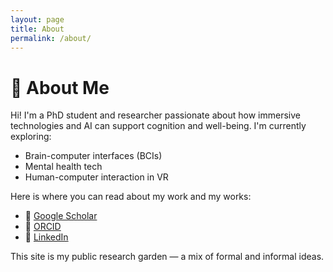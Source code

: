 ```yaml
---
layout: page
title: About
permalink: /about/
---
```


# 🙋 About Me

Hi! I'm a PhD student and researcher passionate about how immersive technologies and AI can support cognition and well-being. I'm currently exploring:

- Brain-computer interfaces (BCIs)
- Mental health tech
- Human-computer interaction in VR

Here is where you can read about my work and my works:
- 🔎 [Google Scholar](https://scholar.google.com/citations?user=wNO8LmUAAAAJ&hl=pl)
- 🧬 [ORCID](https://orcid.org/0000-0002-7283-7999)
- 💼 [LinkedIn](https://www.linkedin.com/in/albert-lukasik)


This site is my public research garden — a mix of formal and informal ideas.
